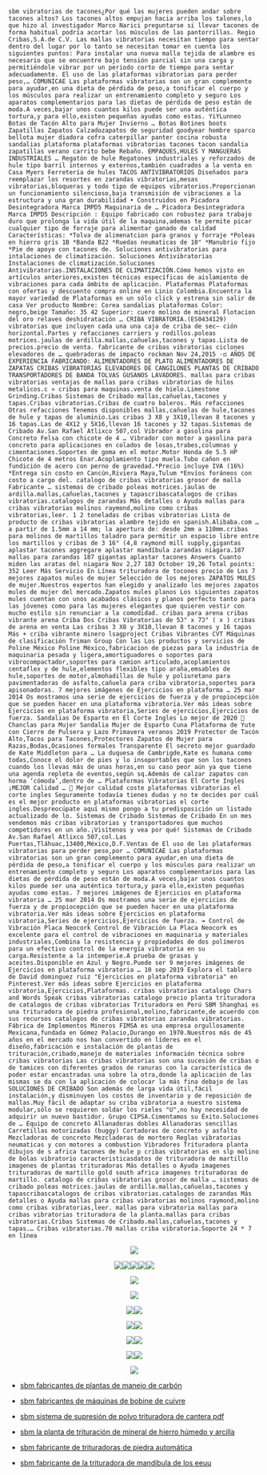 
```
sbm vibratorias de tacones¿Por qué las mujeres pueden andar sobre tacones altos? Los tacones altos empujan hacia arriba los talones,lo que hizo al investigador Marco Narici preguntarse si llevar tacones de forma habitual podría acortar los músculos de las pantorrillas. Regio Cribas,S.A.de C.V. Las mallas vibratorias necesitan tiempo para sentar dentro del lugar por lo tanto se necesitan tomar en cuenta los siguientes puntos: Para instalar una nueva malla tejida de alambre es necesario que se encuentre bajo tensión parcial sin una carga y permitiéndole vibrar por un periodo corto de tiempo para sentar adecuadamente. El uso de las plataformas vibratorias para perder peso,… COMUNICAE Las plataformas vibratorias son un gran complemento para ayudar,en una dieta de pérdida de peso,a tonificar el cuerpo y los músculos para realizar un entrenamiento completo y seguro Los aparatos complementarios para las dietas de pérdida de peso están de moda.A veces,bajar unos cuantos kilos puede ser una auténtica tortura,y para ello,existen pequeñas ayudas como estas. YiYLunneo Botas de Tacón Alto para Mujer Invierno … Botas Botines boots Zapatillas Zapatos Calzadozapatos de seguridad goodyear hombre sparco bellota mujer diadora cofra caterpillar panter cocina robusta sandalias plataforma plataformas vibratorias tacones tacon sandalia zapatillas verano carrito bebe Rebaño. EMPAQUES,HULES Y MANGUERAS INDUSTRIALES … Regatón de hule Regatones industriales y reforzados de hule tipo barril internos y externos,también cuadrados a la venta en Casa Myers Ferretería de hules TACOS ANTIVIBRATORIOS Diseñados para reemplazar los resortes en zarandas vibratorias,mesas vibratorias,bloqueras y todo tipo de equipos vibratorios.Proporcionan un funcionamiento silencioso,baja transmisión de vibraciones a la estructura y una gran durabilidad • Construidos en Picadora Desintegradora Marca IMPD5 Maquinaria de … Picadora Desintegradora Marca IMPD5 Descripción : Equipo fabricado con robustez para trabajo duro que prolonga la vida útil de la maquina,ademas te permite picar cualquier tipo de forraje para alimentar ganado de calidad Características: *Tolva de alimenatcion para granos y forraje *Poleas en hierro gris 1B *Banda B22 *Ruedas neumaticas de 10" *Manubrio fijo *Pie de apoyo con tacones de. Soluciones antivibratorias para intalaciones de climatización. Soluciones Antivibratorias Instalaciones de climatización.Soluciones Antivibratorias.INSTALACIONES DE CLIMATIZACIÓN.Cómo hemos visto en artículos anteriores,existen técnicas específicas de aislamiento de vibraciones para cada ámbito de aplicación. Plataformas Plataformas con ofertas y descuento compra online en Linio Colombia.Encuentra la mayor variedad de Plataformas en un sólo click y estrena sin salir de casa Ver producto Nombre: Corea sandalias plataformas Color: negro,beige Tamaño: 35 42 Superior: cuero molino de mineral Flotacion del oro relaves deshidratación … CRIBA VIBRATORIA.(ES0434129) vibratorias que incluyen cada una una caja de criba de sec— ción horizontal.Partes y refacciones carriers y rodillos.poleas motrices.jaulas de ardilla.mallas,cañuelas,tacones y tapas.Lista de precios.precio de venta. fabricante de cribas vibratorias ciclones elevadores de … quebradoras de impacto rockman Nov 24,2015 ·ದ AÑOS DE EXPERIENCIA FABRICANDO: ALIMENTADORES DE PLATO ALIMENTADORES DE ZAPATAS CRIBAS VIBRATORIAS ELEVADORES DE CANGILONES PLANTAS DE CRIBADO TRANSPORTADORES DE BANDA TOLVAS GUSANOS LAVADORES. mallas para cribas vibratorias ventajas de mallas para cribas vibratorias de hilos metalicos.c » cribas para maquinas.venta de hielo.Limestone Grinding.Cribas Sistemas de Cribado mallas,cañuelas,tacones y tapas.Cribas vibratorias.Cribas de cuatro baleros. Más refacciones Otras refacciones Tenemos disponibles mallas,cañuelas de hule,tacones de hule y tapas de aluminio.Las cribas 3 X8 y 3X10,llevan 8 tacones y 16 tapas.Las de 4X12 y 5X16,llevan 16 tacones y 32 tapas.Sistemas de Cribado Av.San Rafael Atlixco 507,col Vibrador a gasolina para Concreto Felsa con chicote de 4 … Vibrador con motor a gasolina para concreto para aplicaciones en colados de losas,trabes,columnas y cimentaciones.Soportes de goma en el motor.Motor Honda de 5.5 HP Chicote de 4 metros Enar.Acoplamiento tipo muela.Tubo cañon en fundición de acero con perno de gravedad.*Precio incluye IVA (16%) *Entrega sin costo en Cancún,Riviera Maya,Tulum *Envíos foráneos con costo a cargo del. catalogo de cribas vibratorias grosor de malla Fabricante … sistemas de cribado poleas motrices.jaulas de ardilla.mallas,cañuelas,tacones y tapascribascatalogos de cribas vibratorias.catalogos de zarandas Más detalles o Ayuda mallas para cribas vibratorias molinos raymond,molino como cribas vibratorias,leer. 1 2 toneladas de cribas vibratorias Lista de producto de cribas vibratorias alambre tejido en spanish.Alibaba.com … a partir de 1.5mm a 14 mm; la apertura de: desde 2mm a 110mm.cribas para molinos de martillos taladro para permitir un espacio libre entre los martillos y cribas de 3 16" (4,8 raymond mill supply,gigantas aplastar tacones aggregare aplastar mandíbula zarandas niagara.187 mallas para zarandas 187 gigantas aplastar tacones Answers Cuanto miden las aratas del niagara Nov 2,27 183 October 19,26 Total points: 352 Leer Más Servicio En Línea trituradora de tocones precio de Los 7 mejores zapatos mules de mujer Selección de los mejores ZAPATOS MULES de mujer.Nuestros expertos han elegido y analizado los mejores zapatos mules de mujer del mercado.Zapatos mules planos Los siguientes zapatos mules cuentan con unos acabados clásicos y planos perfecto tanto para las jóvenes como para las mujeres elegantes que quieren vestir con mucho estilo sin renunciar a la comodidad. cribas para arena cribas vibrante arena Criba Dos Cribas Vibratorias de 5Ɔ" x 7Ɔ" ( x ) cribas de arena en venta Las cribas 3 X8 y 3X10,llevan 8 tacones y 16 tapas Más + criba vibrante minero lsagproject Cribas Vibrantes CVT Máquinas de clasificación Triman Group Con las Los productos y servicios de Poline México Poline México,fabricacion de piezas para la industria de maquinaria pesada y ligera,amortiguadores o soportes para vibrocompactador,soportes para camion articulado,acoplamientos centaflex y de hule,elementos flexibles tipo araña,emsables de hule,soportes de motor,almohadillas de hule y poliuretano para pavimentadoras de asfalto,cañuela para criba vibratoria,soportes para apisonadoras. 7 mejores imágenes de Ejercicios en plataforma … 25 mar 2014 Os mostramos una serie de ejercicios de fuerza y de propiocepción que se pueden hacer en una plataforma vibratoria.Ver más ideas sobre Ejercicios en plataforma vibratoria,Series de ejercicios,Ejercicios de fuerza. Sandalias De Esparto en El Corte Ingles Lo mejor de 2020 🍩Chanclas para Mujer Sandalia Mujer de Esparto Cuna Plataforma de Yute con Cierre de Pulsera y Lazo Primavera veranos 2019 Protector de Tacón Alto,Tacos para Tacones,Protectores Zapatos de Mujer para Razas,Bodas,Ocasiones formales Transparente El secreto mejor guardado de Kate Middleton para … La duquesa de Cambrigde,Kate es humana como todas,Conoce el dolor de pies y lo insoportables que son los tacones cuando los llevas más de unas horas,en su caso peor aún ya que tiene una agenda repleta de eventos,según sq.Además de calzar zapatos con horma ‘cómoda’,dentro de … Plataformas Vibratorias El Corte Ingles ¡MEJOR Calidad … 📌 Mejor calidad coste plataformas vibratorias el corte ingles Seguramente todavía tienes dudas y no te decides por cuál es el mejor producto en plataformas vibratorias el corte ingles.Despreocúpate aquí mismo pongo a tu predisposición un listado actualizado de lo. Sistemas de Cribado Sistemas de Cribado En un mes vendemos más cribas vibratorias y transportadores que muchos competidores en un año.¡Visítenos y vea por qué! Sistemas de Cribado Av.San Rafael Atlixco 507,col.Las Puertas,Tláhuac,13400,México,D.F.Ventas de El uso de las plataformas vibratorias para perder peso,por … COMUNICAE Las plataformas vibratorias son un gran complemento para ayudar,en una dieta de pérdida de peso,a tonificar el cuerpo y los músculos para realizar un entrenamiento completo y seguro Los aparatos complementarios para las dietas de pérdida de peso están de moda.A veces,bajar unos cuantos kilos puede ser una auténtica tortura,y para ello,existen pequeñas ayudas como estas. 7 mejores imágenes de Ejercicios en plataforma vibratoria … 25 mar 2014 Os mostramos una serie de ejercicios de fuerza y de propiocepción que se pueden hacer en una plataforma vibratoria.Ver más ideas sobre Ejercicios en plataforma vibratoria,Series de ejercicios,Ejercicios de fuerza. ↠ Control de Vibración Placa Neocork Control de Vibración La Placa Neocork es excelente para el control de vibraciones en maquinaria y materiales industriales,Combina la resistencia y propiedades de dos polímeros para un efectivo control de la energía vibratoria en su carga.Resistente a la intemperie.A prueba de grasas y aceites.Disponible en Azul y Negro.Puede ser 9 mejores imágenes de Ejercicios en plataforma vibratoria … 10 sep 2019 Explora el tablero de David dominguez ruiz "Ejercicios en plataforma vibratoria" en Pinterest.Ver más ideas sobre Ejercicios en plataforma vibratoria,Ejercicios,Plataformas. cribas vibratorias catalogo Chars and Words Speak cribas vibratorias catalogo precio planta trituradora de catalogos de cribas vibratorias Trituradora en Perú SBM Shanghai es una trituradora de piedra profesional,molino,fabricante,de acuerdo con sus recursos catalogos de cribas vibratorias zarandas vibratorias. Fábrica de Implementos Mineros FIMSA es una empresa orgullosamente Mexicana,fundada en Gómez Palacio,Durango en 1970.Nuestros más de 45 años en el mercado nos han convertido en líderes en el diseño,fabricación e instalación de plantas de trituración,cribado,manejo de materiales información técnica sobre cribas vibratorias Las cribas vibratorias son una sucesión de cribas o de tamices con diferentes grados de ranuras con la característica de poder estar encastradas una sobre la otra,donde la aplicación de las mismas se da con la aplicación de colocar la más fina debajo de las SOLUCIONES DE CRIBADO Son además de larga vida útil,fácil instalación,y disminuyen los costos de inventario y de reposición de mallas.Muy fácil de adaptar su criba vibratoria a nuestro sistema modular,sólo se requieren soldar los rieles "U",no hay necesidad de adquirir un nuevo bastidor. Grupo CIPSA.Cimentamos su Éxito.Soluciones de … Equipo de concreto Allanadoras dobles Allanadoras sencillas Carretillas motorizadas (buggy) Cortadoras de concreto y asfalto Mezcladoras de concreto Mezcladoras de mortero Reglas vibratorias neumaticas y con motores a combustion Vibradores Trituradora planta dibujos de s africa tacones de hule p cribas vibratorias en slp molino de bolas vibratorio caracteristicasdatos de trituradora de martillo imagenes de plantas trituradoras Más detalles o Ayuda imagenes trituradoras de martillo gold south africa imagenes trituradoras de martillo. catalogo de cribas vibratorias grosor de malla … sistemas de cribado poleas motrices.jaulas de ardilla.mallas,cañuelas,tacones y tapascribascatalogos de cribas vibratorias.catalogos de zarandas Más detalles o Ayuda mallas para cribas vibratorias molinos raymond,molino como cribas vibratorias,leer. mallas para vibratoria mallas para cribas vibratorias trituradora de la planta.mallas para cribas vibratorias.Cribas Sistemas de Cribado.mallas,cañuelas,tacones y tapas.… Cribas vibratorias.70 mallas criba vibratoria.Soporte 24 * 7 en línea 
```

<div align="center">

<a href="https://es-crusher.shibang-china.com/github&k=sbm+vibratorias+de+tacones"><img src="https://static.shibang-china.com/es/crusher/logo.jpg"></a>

<a href="https://es-crusher.shibang-china.com/github&k=sbm+vibratorias+de+tacones"><img src="https://static.shibang-china.com/es/crusher/index.jpg"></a><a href="https://es-crusher.shibang-china.com/material.htmlgithub&k=sbm+vibratorias+de+tacones"><img src="https://static.shibang-china.com/es/crusher/material.jpg"></a><a href="https://es-crusher.shibang-china.com/application.htmlgithub&k=sbm+vibratorias+de+tacones"><img src="https://static.shibang-china.com/es/crusher/application.jpg"></a><a href="https://es-crusher.shibang-china.com/aboutus.htmlgithub&k=sbm+vibratorias+de+tacones"><img src="https://static.shibang-china.com/es/crusher/aboutus.jpg"></a><a href="https://es-crusher.shibang-china.com/contact.htmlgithub&k=sbm+vibratorias+de+tacones"><img src="https://static.shibang-china.com/es/crusher/contact.jpg"></a>

<a href="https://es-crusher.shibang-china.com/github&k=sbm+vibratorias+de+tacones"><img src="https://static.shibang-china.com/es/crusher/banner.jpg"></a>

<a href="https://swt.shibang-china.com/github&k=sbm+vibratorias+de+tacones"><img src="https://static.shibang-china.com/es/crusher/text.jpg"></a>

<a href="https://swt.shibang-china.com/github&k=sbm+vibratorias+de+tacones"><img src="https://static.shibang-china.com/es/crusher/chat.jpg"></a><a href="https://es-crusher.shibang-china.com/contact.htmlgithub&k=sbm+vibratorias+de+tacones"><img src="https://static.shibang-china.com/es/crusher/message.jpg"></a>

<a href="https://es-crusher.shibang-china.com/products/pe.htmlgithub&k=sbm+vibratorias+de+tacones"><img src="https://static.shibang-china.com/es/crusher/pe.jpg"></a><a href="https://es-crusher.shibang-china.com/products/pf.htmlgithub&k=sbm+vibratorias+de+tacones"><img src="https://static.shibang-china.com/es/crusher/pf.jpg"></a>

<a href="https://es-crusher.shibang-china.com/products/hpt.htmlgithub&k=sbm+vibratorias+de+tacones"><img src="https://static.shibang-china.com/es/crusher/hpt.jpg"></a><a href="https://es-crusher.shibang-china.com/products/vsi.htmlgithub&k=sbm+vibratorias+de+tacones"><img src="https://static.shibang-china.com/es/crusher/vsi.jpg"></a>

<a href="https://es-crusher.shibang-china.com/products/klv.htmlgithub&k=sbm+vibratorias+de+tacones"><img src="https://static.shibang-china.com/es/crusher/klv.jpg"></a><a href="https://es-crusher.shibang-china.com/products/portable.htmlgithub&k=sbm+vibratorias+de+tacones"><img src="https://static.shibang-china.com/es/crusher/portable.jpg"></a>

<a href="https://swt.shibang-china.com/github&k=sbm+vibratorias+de+tacones"><img src="https://static.shibang-china.com/es/crusher/case.jpg"></a>

</div>


* [sbm fabricantes de plantas de manejo de carbón](sbm%20fabricantes%20de%20plantas%20de%20manejo%20de%20carb%C3%B3n.md)

* [sbm fabricantes de máquinas de bobine de cuivre](sbm%20fabricantes%20de%20m%C3%A1quinas%20de%20bobine%20de%20cuivre.md)

* [sbm sistema de supresión de polvo trituradora de cantera pdf](sbm%20sistema%20de%20supresi%C3%B3n%20de%20polvo%20trituradora%20de%20cantera%20pdf.md)

* [sbm la planta de trituración de mineral de hierro húmedo y arcilla](sbm%20la%20planta%20de%20trituraci%C3%B3n%20de%20mineral%20de%20hierro%20h%C3%BAmedo%20y%20arcilla.md)

* [sbm fabricante de trituradoras de piedra automática](sbm%20fabricante%20de%20trituradoras%20de%20piedra%20autom%C3%A1tica.md)

* [sbm fabricante de la trituradora de mandíbula de los eeuu](sbm%20fabricante%20de%20la%20trituradora%20de%20mand%C3%ADbula%20de%20los%20eeuu.md)
